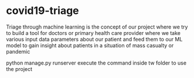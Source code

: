 # covid19-triage
Triage through machine learning is the concept of our project where we try to build a tool for doctors or primary health care provider where we take various input data parameters about our patient and feed them to our ML model to gain insight about patients in a situation of mass casualty or pandemic 


python manage.py runserver 
execute the command inside tw folder to use the project 
